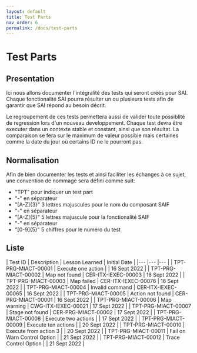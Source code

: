 ```yaml
---
layout: default
title: Test Parts
nav_order: 6
permalink: /docs/test-parts
---
```


# Test Parts

## Presentation

Ici nous allons documenter l'intégralité des tests qui seront créés pour SAI.
Chaque fonctionalité SAI pourra résulter un ou plusieurs tests afin de garantir que SAI répond au besoin décrit.

Le regroupement de ces tests permettera aussi de valider toute possiblité de regression lors d'un nouveau developpement.
Chaque test devra être executer dans un contexte stable et constant, ainsi que son résultat.
La comparaison se fera sur le maximum de valeur possible mais certaines comme la date du jour où certains ID ne le pourront pas.


## Normalisation

Afin de bien documenter les tests et ainsi faciliter les échanges à ce sujet, une convention de nommage sera défini comme suit:
- "TPT" pour indiquer un test part
- "-" en séparateur
- "[A-Z]{3}" 3 lettres majuscules pour le nom du composant SAIF
- "-" en séparateur
- "[A-Z]{5}" 5 lettres majuscule pour la fonctionalité SAIF
- "-" en séparateur
- "[0-9]{5}" 5 chiffres pour le numéro du test

## Liste

| Test ID   	| Description  	| Lesson Learned  	| Initial Date  	|
|---	|---	|---	|
| TPT-PRG-MIACT-00001  	| Execute one action  	|    | 16 Sept 2022  	|
| TPT-PRG-MIACT-00002  	| Map not found  	| CER-ITX-IEXEC-00003   | 16 Sept 2022  	|
| TPT-PRG-MIACT-00003  	| Map failed  	| CER-ITX-IEXEC-00076   | 16 Sept 2022  	|
| TPT-PRG-MIACT-00004  	| Invalid command  	| CER-ITX-IEXEC-00065   | 16 Sept 2022  	|
| TPT-PRG-MIACT-00005  	| Action not found  	| CER-PRG-MIACT-00001   | 16 Sept 2022  	|
| TPT-PRG-MIACT-00006  	| Map warning  	| CWG-ITX-IEXEC-00021   | 17 Sept 2022  	|
| TPT-PRG-MIACT-00007  	| Stage not found  	| CER-PRG-MIACT-00002   | 17 Sept 2022  	|
| TPT-PRG-MIACT-00008  	| Execute two actions  	|    | 17 Sept 2022  	|
| TPT-PRG-MIACT-00009  	| Execute ten actions  	|    | 20 Sept 2022  	|
| TPT-PRG-MIACT-00010  	| Execute from action 3  	|    | 20 Sept 2022  	|
| TPT-PRG-MIACT-00011  	| Fail on Warn Control Option  	|    | 21 Sept 2022  	|
| TPT-PRG-MIACT-00012  	| Trace Control Option  	|    | 21 Sept 2022  	|
